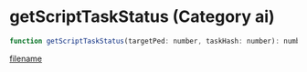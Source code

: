 # getScriptTaskStatus (Category ai)

```js
function getScriptTaskStatus(targetPed: number, taskHash: number): number
```

[filename](getScriptTaskStatus_m.md ':include')